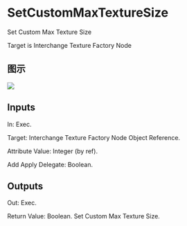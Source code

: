 # SetCustomMaxTextureSize

Set Custom Max Texture Size

Target is Interchange Texture Factory Node

## 图示

![]($-20221218-19353494.png)

## Inputs

In: Exec.

Target: Interchange Texture Factory Node Object Reference.

Attribute Value: Integer (by ref).

Add Apply Delegate: Boolean.  

## Outputs

Out: Exec.

Return Value: Boolean. Set Custom Max Texture Size.

